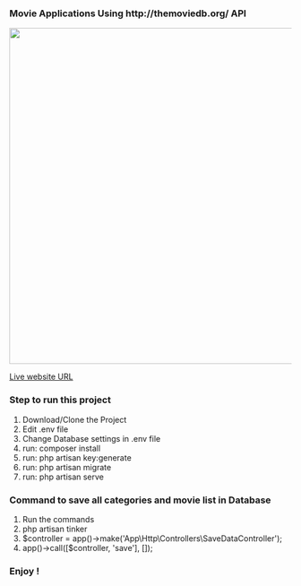 <h3>Movie Applications Using http://themoviedb.org/ API</h3>
<p align="center"><img src="https://movie.readywebapps.com/img.png" width="600" height="auto"></p>



   <a href="https://movie.readywebapps.com/movies/16/genres" terget ="_blank">Live website URL </a>
    
    
 <h3>Step to run this project </h3>
   
<ol>
 <li> Download/Clone the Project </li>
 <li> Edit .env file </li>
 <li> Change Database settings in .env file </li>
    
 <li> run:  composer install  </li>
    
 <li> run:  php artisan key:generate  </li>
 
 <li> run:  php artisan migrate  </li>
 <li> run:  php artisan serve </li>
</ol>

<h3>Command to save all categories and movie list in Database</h3>
<ol>
    <li>Run the commands </li>
 <li> php artisan tinker </li>
 <li> $controller = app()->make('App\Http\Controllers\SaveDataController'); </li>
 <li>  app()->call([$controller, 'save'], []); </li>
    
</ol>
 <h3> Enjoy ! </h3>
 
 
